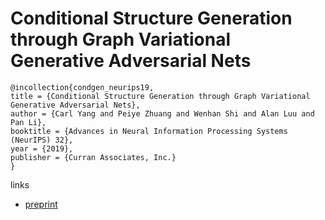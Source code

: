# Conditional Structure Generation through Graph Variational Generative Adversarial Nets

```
@incollection{condgen_neurips19,
title = {Conditional Structure Generation through Graph Variational Generative Adversarial Nets},
author = {Carl Yang and Peiye Zhuang and Wenhan Shi and Alan Luu and Pan Li},
booktitle = {Advances in Neural Information Processing Systems (NeurIPS) 32},
year = {2019},
publisher = {Curran Associates, Inc.}
}
```

links
- [preprint](http://jiyang3.web.engr.illinois.edu/files/condgen.pdf)
